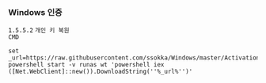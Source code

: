 ﻿### Windows 인증
`1.5.5.2` `개인 키 복원`  
`CMD`
```
set _url=https://raw.githubusercontent.com/ssokka/Windows/master/Activation/install.ps1
powershell start -v runas wt 'powershell iex ([Net.WebClient]::new()).DownloadString(''%_url%'')'
```
